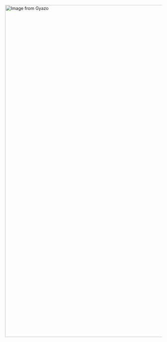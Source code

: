 <a href="https://gyazo.com/07fa58bd5395943ba8c25705f1e78e36"><img src="https://i.gyazo.com/07fa58bd5395943ba8c25705f1e78e36.png" alt="Image from Gyazo" width="1069"/></a>
